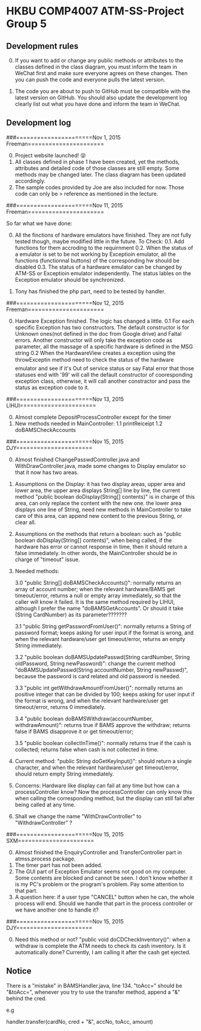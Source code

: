 # HKBU COMP4007 ATM-SS-Project Group 5

## Development rules

0. If you want to add or change any public methods or attributes to the classes defined in the class diagram, you must inform the team in WeChat first and make sure everyone agrees on these changes. Then you can push the code and everyone pulls the latest version. 

1. The code you are about to push to GitHub must be compatible with the latest version on GitHub. You should also update the development log clearly list out what you have done and inform the team in WeChat.


## Development log
###======================Nov 1, 2015 Freeman======================

0. Project website launched! :stuck_out_tongue_closed_eyes:
1. All classes defined in phase 1 have been created, yet the methods, attributes and detailed code of those classes are still empty. Some methods may be changed later. The class diagram has been updated accordingly. 
2. The sample codes provided by Joe are also included for now. Those code can only be > reference as mentioned in the lecture.

###======================Nov 11, 2015 Freeman======================

So far what we have done:

0. All the finctions of hardware emulators have finished. They are not fully tested though, maybe modified little in the future.
	To Check:
		0.1. Add functions for them accroding to the requirnment
		0.2. When the status of a emulator is set to be not working by Exceptioin emulator, all the functions (functionnal buttons) of the corresponding hw should be disabled
		0.3. The status of a hardware emulator can be changed by ATM-SS or Exceptioin emulator independently. The status lables on the Exception emulator should be synchronized.

1. Tony has finished the php part, need to be tested by handler.

###======================Nov 12, 2015 Freeman======================

0. Hardware Exception finished. The logic has changed a little.
	0.1 For each specific Exception has two constructors. 
	    The default constructor is for Unknown ones(not defined in the doc from Google drive) and Faltal errors.
	    Another constructor will only take the exception code as parameter, all the massage of a specific hardware is defined in the MSG string
	0.2 When the HardwareView creates a exception using the throwExceptin method need to check the status of the hardware emulator and see if it's Out of service status or say Fatal error that those statuses end with '99' will call the default constructor of cooresponding exception class, otherwise, it will call another constractor and pass the status as exception code to it.


###======================Nov 13, 2015 LIHUI======================

0. Almost complete DepositProcessController except for the timer
1. New methods needed in MainController:
    1.1 printReiceipt
    1.2 doBAMSCheckAccounts

###======================Nov 15, 2015 DJY======================

0.	Almost finished ChangePasswdController.java and WithDrawController.java,
	made some changes to Display emulator so that it now has two areas.
1.	Assumptions on the Display:
	it has two display areas, upper area and lower area,
	the upper area displays String[] line by line, 
	the current method "public boolean doDisplay(String[] contents)" is in charge of this area,
	can only replace the content with the new one.
	the lower area displays one line of String,
	need new methods in MainController to take care of this area,
	can append new content to the previous String, or clear all.
2.	Assumptions on the methods that return a boolean:
	such as "public boolean doDisplay(String[] contents)",
	when being called, if the hardware has error or cannot response in time,
	then it should return a false immediately.
	In other words, the MainController should be in charge of "timeout" issue.
3.	Needed methods:

	3.0	"public String[] doBAMSCheckAccounts()":
		normally returns an array of account number;
		when the relevant hardware/BAMS get timeout/error,
		returns a null or empty array immediately, so that the caller will know it failed.
		It is the same method required by LIHUI, although I prefer the name "doBAMSGetAccounts".
		Or should it take (String CardNumber) as its parameter???????
		
	3.1	"public String getPasswordFromUser()":
		normally returns a String of password format;
		keeps asking for user input if the format is wrong,
		and when the relevant hardware/user get timeout/error,
		returns an empty String immediately.
		
	3.2 "public boolean doBAMSUpdatePasswd(String cardNumber, String oldPassword, String newPassword)":
		change the current method "doBAMSUpdatePasswd(String accountNumber, String newPasswd)",
		because the password is card related and old password is needed.
		
	3.3 "public int getWithdrawAmountFromUser()":
		normally returns an positive integer that can be divided by 100;
		keeps asking for user input if the format is wrong, 
		and when the relevant hardware/user get timeout/error,
		returns 0 immediately.
		
	3.4 "public boolean doBAMSWithdraw(accountNumber, withdrawAmount)":
		returns true if BAMS approve the withdraw;
		returns false if BAMS disapprove it or get timeout/error;
		
	3.5 "public boolean collectInTime()":
		normally returns true if the cash is collected;
		returns false when cash is not collected in time.
		
4.	Current method: "public String doGetKeyInput()":
	should return a single character,
	and when the relevant hardware/user get timeout/error,
	should return empty String immediately.
5.	Concerns:
	Hardware like display can fail at any time but how can a processController know?
	Now the processController can only know this when calling the corresponding method,
	but the display can still fail after being called at any time.
6.	Shall we change the name "WithDrawController" to "WithdrawController" ?

###======================Nov 15, 2015 SXM======================

0.  Almost finished the EnquiryController and TransferController part in atmss.process package.
1.  The timer part has not been added.
2.  The GUI part of Exception Emulator seems not good on my computer. 
	Some contents are blocked and cannot be seen.
	I don't know whether it is my PC's problem or the program's problem.
	Pay some attention to that part.
3.  A question here: if a user type "CANCEL" button when he can, the whole process will end. 
	Should we handle that part in the process controller or we have another one to handle it?

###======================Nov 15, 2015 DJY======================

0.	Need this method or not?
	"public void doCDCheckInventory()":
	when a withdraw is complete the ATM needs to check its cash inventory.
	Is it automatically done? Currently, I am calling it after the cash get ejected.
	

	
	
## Notice
There is a "mistake" in BAMSHandler.java, line 134.
"toAcc=" should be "&toAcc=", whenever you try to use the transfer method, append a "&" behind the cred.

e.g

handler.transfer(cardNo, cred + "&", accNo, toAcc, amount)
